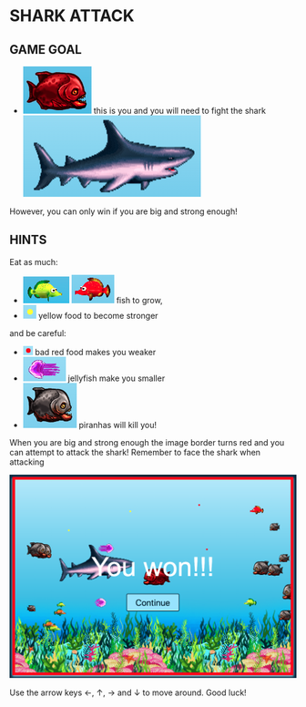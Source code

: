# SHARK ATTACK

## GAME GOAL

- ![](./images/startPage-player.png) this is you and you will need to fight the shark ![](./images/startPage-shark.png)

However, you can only win if you are big and strong enough!

## HINTS

Eat as much:

- ![](./images/startPage-fish2.png) ![](./images/startPage-fish.png) fish to grow,
- ![](./images/startPage-yellowFood.png) yellow food to become stronger

and be careful:

- ![](./images/startPage-redFood.png) bad red food makes you weaker
- ![](./images/startPage-jellyfish.png) jellyfish make you smaller
- ![](./images/startPage-piranha.png) piranhas will kill you!

When you are big and strong enough the image border turns red and you can attempt to attack the shark!
Remember to face the shark when attacking

![](./images/startPage-redBorder.png)

Use the arrow keys &larr;, &uarr;, &rarr; and &darr; to move around.
Good luck!


